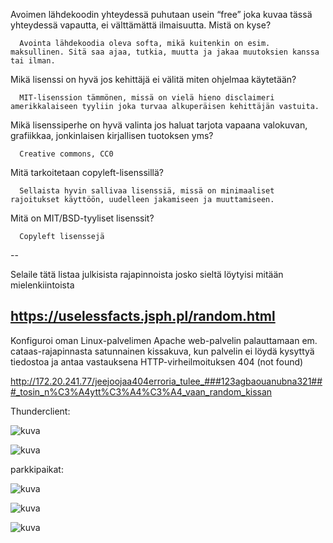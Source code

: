 
   Avoimen lähdekoodin yhteydessä puhutaan usein “free” joka kuvaa tässä yhteydessä vapautta, ei välttämättä ilmaisuutta. Mistä on kyse?
    
      Avointa lähdekoodia oleva softa, mikä kuitenkin on esim. maksullinen. Sitä saa ajaa, tutkia, muutta ja jakaa muutoksien kanssa tai ilman.
    
   Mikä lisenssi on hyvä jos kehittäjä ei välitä miten ohjelmaa käytetään?
    
      MIT-lisenssion tämmönen, missä on vielä hieno disclaimeri amerikkalaiseen tyyliin joka turvaa alkuperäisen kehittäjän vastuita.
    
   Mikä lisenssiperhe on hyvä valinta jos haluat tarjota vapaana valokuvan, grafiikkaa, jonkinlaisen kirjallisen tuotoksen yms?
    
      Creative commons, CC0 
    
   Mitä tarkoitetaan copyleft-lisenssillä?
    
      Sellaista hyvin sallivaa lisenssiä, missä on minimaaliset rajoitukset käyttöön, uudelleen jakamiseen ja muuttamiseen.
    
   Mitä on MIT/BSD-tyyliset lisenssit?
    
      Copyleft lisenssejä
--

  Selaile tätä listaa julkisista rajapinnoista josko sieltä löytyisi mitään mielenkiintoista

   https://uselessfacts.jsph.pl/random.html
--

  Konfiguroi oman Linux-palvelimen Apache web-palvelin palauttamaan em. cataas-rajapinnasta satunnainen kissakuva,
  kun palvelin ei löydä kysyttyä tiedostoa ja antaa vastauksena HTTP-virheilmoituksen 404 (not found)
  
   http://172.20.241.77/jeejoojaa404erroria_tulee_###123agbaouanubna321###_tosin_n%C3%A4ytt%C3%A4%C3%A4_vaan_random_kissan
      
  Thunderclient:
  
   ![kuva](https://user-images.githubusercontent.com/117070282/206853542-dac3d2f4-0b5c-46c5-80a7-5ef66bacfbf0.png)
   
   ![kuva](https://user-images.githubusercontent.com/117070282/206853728-f956e858-2391-46e4-9589-57a2c04ef328.png)
   
   parkkipaikat:
   
   ![kuva](https://user-images.githubusercontent.com/117070282/206853999-e7ff234c-d93a-4e43-900b-e9f6854c72f8.png)
   
   ![kuva](https://user-images.githubusercontent.com/117070282/206854211-80dd34a7-5490-44bc-883f-4d48ef77f093.png)
   
   ![kuva](https://user-images.githubusercontent.com/117070282/206854295-b62dd9a2-0988-40f0-8693-ed10eed03ea4.png)




